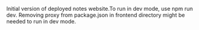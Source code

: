 Initial version of deployed notes website.To run in dev mode, use npm run dev. Removing proxy from package.json in frontend directory might be needed to run in dev mode. 
